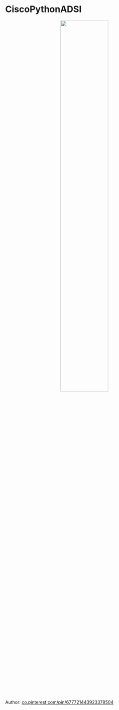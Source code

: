 # CiscoPythonADSI
<center>
<img src='https://i.pinimg.com/originals/c2/6a/58/c26a58af112f4cad08629893409f32c5.jpg' width='55%' />
</center>

Author: 
[co.pinterest.com/pin/677721443923378504](https://co.pinterest.com/pin/677721443923378504/)
